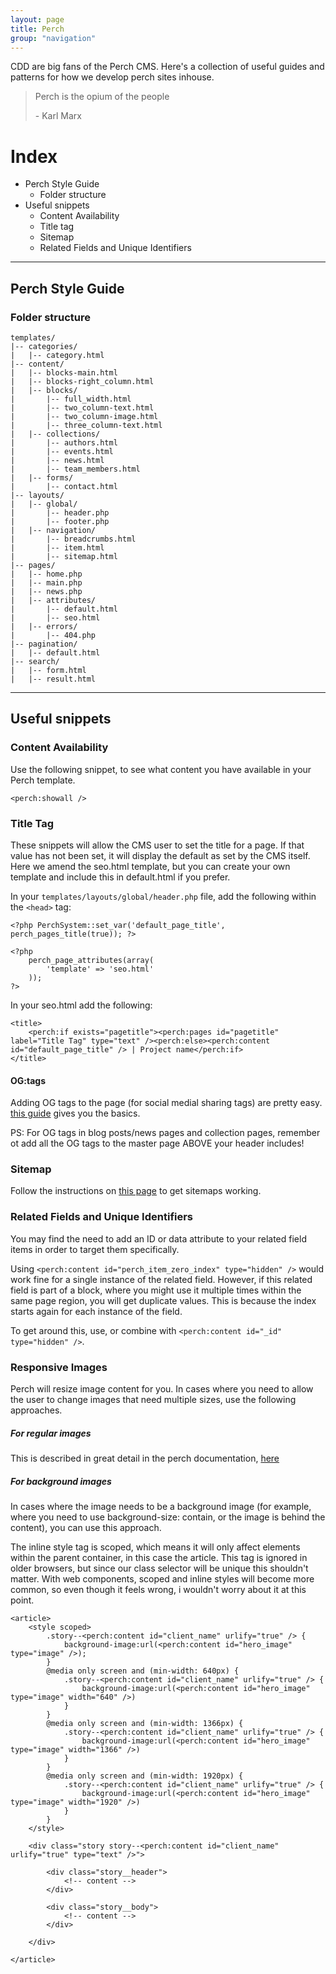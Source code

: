 ```yaml
---
layout: page
title: Perch
group: "navigation"
---
```


CDD are big fans of the Perch CMS. Here's a collection of useful guides and patterns for how we develop perch sites inhouse.

> <p>Perch is the opium of the people</p>
> <p>- Karl Marx</p>

# Index

* Perch Style Guide
    - Folder structure
* Useful snippets
    - Content Availability
    - Title tag
    - Sitemap
    - Related Fields and Unique Identifiers

---


## Perch Style Guide

### Folder structure

    templates/
    |-- categories/
    |   |-- category.html
    |-- content/
    |   |-- blocks-main.html
    |   |-- blocks-right_column.html
    |   |-- blocks/
    |       |-- full_width.html
    |       |-- two_column-text.html
    |       |-- two_column-image.html
    |       |-- three_column-text.html
    |   |-- collections/
    |       |-- authors.html
    |       |-- events.html
    |       |-- news.html
    |       |-- team_members.html
    |   |-- forms/
    |       |-- contact.html
    |-- layouts/
    |   |-- global/
    |       |-- header.php
    |       |-- footer.php
    |   |-- navigation/
    |       |-- breadcrumbs.html
    |       |-- item.html
    |       |-- sitemap.html
    |-- pages/
    |   |-- home.php
    |   |-- main.php
    |   |-- news.php
    |   |-- attributes/
    |       |-- default.html
    |       |-- seo.html
    |   |-- errors/
    |       |-- 404.php
    |-- pagination/
    |   |-- default.html
    |-- search/
    |   |-- form.html
    |   |-- result.html

---



## Useful snippets

### Content Availability
Use the following snippet, to see what content you have available in your Perch template.
    
    <perch:showall />



### Title Tag

These snippets will allow the CMS user to set the title for a page. If that value has not been set, it will display the default as set by the CMS itself. Here we amend the seo.html template, but you can create your own template and include this in default.html if you prefer.

In your `templates/layouts/global/header.php` file, add the following within the `<head>` tag:

    <?php PerchSystem::set_var('default_page_title', perch_pages_title(true)); ?>

    <?php
        perch_page_attributes(array(
            'template' => 'seo.html'
        ));
    ?>


In your seo.html add the following:


    <title>
        <perch:if exists="pagetitle"><perch:pages id="pagetitle" label="Title Tag" type="text" /><perch:else><perch:content id="default_page_title" /> | Project name</perch:if>
    </title>

#### OG:tags

Adding OG tags to the page (for social medial sharing tags) are pretty easy. [this guide](http://solutions.grabaperch.com/integrations/facebook-and-twitter-sharing) gives you the basics.

PS: For OG tags in blog posts/news pages and collection pages, remember ot add all the OG tags to the master page ABOVE your header includes!


### Sitemap

Follow the instructions on [this page](http://solutions.grabaperch.com/html-and-css/how-do-i-create-a-google-sitemap) to get sitemaps working.


### Related Fields and Unique Identifiers

You may find the need to add an ID or data attribute to your related field items in order to target them specifically.

Using `<perch:content id="perch_item_zero_index" type="hidden" />` would work fine for a single instance of the related field. However, if this related field is part of a block, where you might use it multiple times within the same page region, you will get duplicate values. This is because the index starts again for each instance of the field.

To get around this, use, or combine with `<perch:content id="_id" type="hidden" />`.

### Responsive Images

Perch will resize image content for you. In cases where you need to allow the user to change images that need multiple sizes, use the following approaches.

##### For regular images

This is described in great detail in the perch documentation, [here](http://solutions.grabaperch.com/html-and-css/how-do-i-use-responsive-images-in-perch)

##### For background images

In cases where the image needs to be a background image (for example, where you need to use background-size: contain, or the image is behind the content), you can use this approach.

The inline style tag is scoped, which means it will only affect elements within the parent container, in this case the article. This tag is ignored in older browsers, but since our class selector will be unique this shouldn't matter. With web components, scoped and inline styles will become more common, so even though it feels wrong, i wouldn't worry about it at this point.

    <article>
        <style scoped>
            .story--<perch:content id="client_name" urlify="true" /> {
                background-image:url(<perch:content id="hero_image" type="image" />);
            }
            @media only screen and (min-width: 640px) {
                .story--<perch:content id="client_name" urlify="true" /> {
                    background-image:url(<perch:content id="hero_image" type="image" width="640" />)
                }
            }
            @media only screen and (min-width: 1366px) {
                .story--<perch:content id="client_name" urlify="true" /> {
                    background-image:url(<perch:content id="hero_image" type="image" width="1366" />)
                }
            }
            @media only screen and (min-width: 1920px) {
                .story--<perch:content id="client_name" urlify="true" /> {
                    background-image:url(<perch:content id="hero_image" type="image" width="1920" />)
                }
            }
        </style>

        <div class="story story--<perch:content id="client_name" urlify="true" type="text" />">
        
            <div class="story__header">
                <!-- content -->
            </div>

            <div class="story__body">
                <!-- content -->
            </div>

        </div>

    </article>







